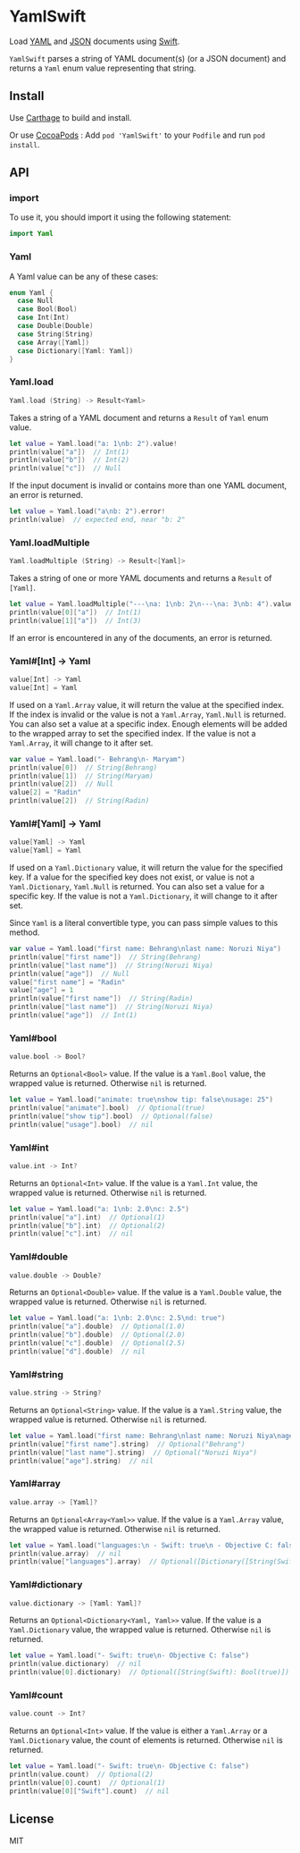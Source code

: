 # YamlSwift

Load [YAML](http://yaml.org) and [JSON](http://json.org) documents using [Swift](http://www.apple.com/swift/).

`YamlSwift` parses a string of YAML document(s) (or a JSON document) and returns a `Yaml` enum value representing that string.





## Install

Use [Carthage](https://github.com/Carthage/Carthage) to build and install.

Or use [CocoaPods](https://cocoapods.org/) :
Add `pod 'YamlSwift'` to your `Podfile` and run `pod install`.


## API





### import

To use it, you should import it using the following statement:

```swift
import Yaml
```





### Yaml

A Yaml value can be any of these cases:

```swift
enum Yaml {
  case Null
  case Bool(Bool)
  case Int(Int)
  case Double(Double)
  case String(String)
  case Array([Yaml])
  case Dictionary([Yaml: Yaml])
}
```





### Yaml.load

```swift
Yaml.load (String) -> Result<Yaml>
```

Takes a string of a YAML document and returns a `Result` of `Yaml` enum value.

```swift
let value = Yaml.load("a: 1\nb: 2").value!
println(value["a"])  // Int(1)
println(value["b"])  // Int(2)
println(value["c"])  // Null
```

If the input document is invalid or contains more than one YAML document, an error is returned.

```swift
let value = Yaml.load("a\nb: 2").error!
println(value)  // expected end, near "b: 2"
```





### Yaml.loadMultiple

```swift
Yaml.loadMultiple (String) -> Result<[Yaml]>
```

Takes a string of one or more YAML documents and returns a `Result` of `[Yaml]`.

```swift
let value = Yaml.loadMultiple("---\na: 1\nb: 2\n---\na: 3\nb: 4").value!
println(value[0]["a"])  // Int(1)
println(value[1]["a"])  // Int(3)
```

If an error is encountered in any of the documents, an error is returned.





### Yaml#[Int] -> Yaml

```swift
value[Int] -> Yaml
value[Int] = Yaml
```

If used on a `Yaml.Array` value, it will return the value at the specified index. If the index is invalid or the value is not a `Yaml.Array`, `Yaml.Null` is returned. You can also set a value at a specific index. Enough elements will be added to the wrapped array to set the specified index. If the value is not a `Yaml.Array`, it will change to it after set.

```swift
var value = Yaml.load("- Behrang\n- Maryam")
println(value[0])  // String(Behrang)
println(value[1])  // String(Maryam)
println(value[2])  // Null
value[2] = "Radin"
println(value[2])  // String(Radin)
```





### Yaml#[Yaml] -> Yaml

```swift
value[Yaml] -> Yaml
value[Yaml] = Yaml
```

If used on a `Yaml.Dictionary` value, it will return the value for the specified key. If a value for the specified key does not exist, or value is not a `Yaml.Dictionary`, `Yaml.Null` is returned. You can also set a value for a specific key. If the value is not a `Yaml.Dictionary`, it will change to it after set.

Since `Yaml` is a literal convertible type, you can pass simple values to this method.

```swift
var value = Yaml.load("first name: Behrang\nlast name: Noruzi Niya")
println(value["first name"])  // String(Behrang)
println(value["last name"])  // String(Noruzi Niya)
println(value["age"])  // Null
value["first name"] = "Radin"
value["age"] = 1
println(value["first name"])  // String(Radin)
println(value["last name"])  // String(Noruzi Niya)
println(value["age"])  // Int(1)
```





### Yaml#bool

```swift
value.bool -> Bool?
```

Returns an `Optional<Bool>` value. If the value is a `Yaml.Bool` value, the wrapped value is returned. Otherwise `nil` is returned.

```swift
let value = Yaml.load("animate: true\nshow tip: false\nusage: 25")
println(value["animate"].bool)  // Optional(true)
println(value["show tip"].bool)  // Optional(false)
println(value["usage"].bool)  // nil
```





### Yaml#int

```swift
value.int -> Int?
```

Returns an `Optional<Int>` value. If the value is a `Yaml.Int` value, the wrapped value is returned. Otherwise `nil` is returned.

```swift
let value = Yaml.load("a: 1\nb: 2.0\nc: 2.5")
println(value["a"].int)  // Optional(1)
println(value["b"].int)  // Optional(2)
println(value["c"].int)  // nil
```





### Yaml#double

```swift
value.double -> Double?
```

Returns an `Optional<Double>` value. If the value is a `Yaml.Double` value, the wrapped value is returned. Otherwise `nil` is returned.

```swift
let value = Yaml.load("a: 1\nb: 2.0\nc: 2.5\nd: true")
println(value["a"].double)  // Optional(1.0)
println(value["b"].double)  // Optional(2.0)
println(value["c"].double)  // Optional(2.5)
println(value["d"].double)  // nil
```





### Yaml#string

```swift
value.string -> String?
```

Returns an `Optional<String>` value. If the value is a `Yaml.String` value, the wrapped value is returned. Otherwise `nil` is returned.

```swift
let value = Yaml.load("first name: Behrang\nlast name: Noruzi Niya\nage: 33")
println(value["first name"].string)  // Optional("Behrang")
println(value["last name"].string)  // Optional("Noruzi Niya")
println(value["age"].string)  // nil
```





### Yaml#array

```swift
value.array -> [Yaml]?
```

Returns an `Optional<Array<Yaml>>` value. If the value is a `Yaml.Array` value, the wrapped value is returned. Otherwise `nil` is returned.

```swift
let value = Yaml.load("languages:\n - Swift: true\n - Objective C: false")
println(value.array)  // nil
println(value["languages"].array)  // Optional([Dictionary([String(Swift): Bool(true)]), Dictionary([String(Objective C): Bool(false)])])
```





### Yaml#dictionary

```swift
value.dictionary -> [Yaml: Yaml]?
```

Returns an `Optional<Dictionary<Yaml, Yaml>>` value. If the value is a `Yaml.Dictionary` value, the wrapped value is returned. Otherwise `nil` is returned.

```swift
let value = Yaml.load("- Swift: true\n- Objective C: false")
println(value.dictionary)  // nil
println(value[0].dictionary)  // Optional([String(Swift): Bool(true)])
```





### Yaml#count

```swift
value.count -> Int?
```

Returns an `Optional<Int>` value. If the value is either a `Yaml.Array` or a `Yaml.Dictionary` value, the count of elements is returned. Otherwise `nil` is returned.

```swift
let value = Yaml.load("- Swift: true\n- Objective C: false")
println(value.count)  // Optional(2)
println(value[0].count)  // Optional(1)
println(value[0]["Swift"].count)  // nil
```





## License

MIT
